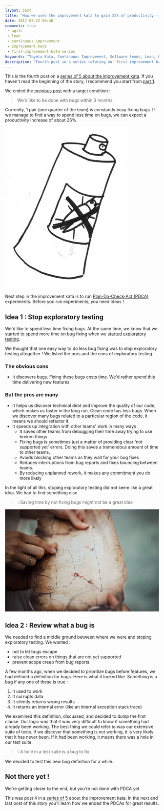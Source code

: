 ```yaml
---
layout: post
title: "How we used the improvement kata to gain 25% of productivity - Part 4"
date: 2017-09-22 06:40
comments: true
 - agile
 - lean
 - continuous improvement
 - improvement kata
 - first-improvement-kata-series
keywords: "Toyota Kata, Continuous Improvement, Software teams, Lean, Lean Software, Agile, Scrum, Measure, Data, Bug Policy, Exploratory Testing"
description: "Fourth post in a series relating our first improvement kata. Covers the beginning of the Plan-Do-Check-Act phase, when we decide to stick to a strict bug policy, but review our definition of what a bug is"
---
```

This is the fourth post on a [series of 5 about the improvement kata](/blog/categories/first-improvement-kata-series/). If you haven't read the beginning of the story, I recommend you start from [part 1](/how-we-used-the-improvement-kata-to-gain-25-percent-of-productivity-part-1/).

We ended the [previous post](/how-we-used-the-improvement-kata-to-gain-25-percent-of-productivity-part-3/) with a target condition :

> We'd like to be done with bugs within 3 months.

Currently, 1 pair (one quarter of the team) is constantly busy fixing bugs. If we manage to find a way to spend less time on bugs, we can expect a productivity increase of about 25%.

![Anti bug insecticide can](../imgs/2017-09-22-how-we-used-the-improvement-kata-to-gain-25-percent-of-productivity-part-4/x-bugs.jpg)

Next step in the improvement kata is to run [Plan-Do-Check-Act (PDCA)](https://en.wikipedia.org/wiki/PDCA) experiments. Before you run experiments, you need ideas !

## Idea 1 : Stop exploratory testing

We'd like to spend less time fixing bugs. At the same time, we know that we started to spend more time on bug fixing when we [started exploratory testing](/how-we-started-exploratory-testing/).

We thought that one easy way to do less bug fixing was to stop exploratory testing altogether ! We listed the pros and the cons of exploratory testing.

### The obvious cons

*   It discovers bugs. Fixing these bugs costs time. We'd rather spend this time delivering new features

### But the pros are many

*   It helps us discover technical debt and improve the quality of our code, which makes us faster in the long run. Clean code has less bugs. When we discover many bugs related to a particular region of the code, it means we should refactor it.
*   It speeds up integration with other teams' work in many ways :
    *   It saves other teams from debugging their time away trying to use broken things
    *   Fixing bugs is sometimes just a matter of providing clear 'not supported yet' errors. Doing this saves a tremendous amount of time to other teams.
    *   Avoids blocking other teams as they wait for your bug fixes
    *   Reduces interruptions from bug reports and fixes bouncing between teams.
    *   By reducing unplanned rework, it makes any commitment you do more likely

In the light of all this, stoping exploratory testing did not seem like a great idea. We had to find something else.

> 💡Saving time by not fixing bugs might not be a great idea

![Exploration map with a red cross](../imgs/2017-09-22-how-we-used-the-improvement-kata-to-gain-25-percent-of-productivity-part-4/exploration.jpg)

## Idea 2 : Review what a bug is

We needed to find a middle ground between where we were and stoping exploratory testing. We wanted :

*   not to let bugs escape
*   raise clean errors on things that are not yet supported
*   prevent scope creep from bug reports

A few months ago, when we decided to prioritize bugs before features, we had defined a definition for bugs. Here is what it looked like. Something is a bug if any one of these is true :

1.  It used to work
2.  It corrupts data
3.  It silently returns wrong results
4.  It returns an internal error (like an internal exception stack trace)

We examined this definition, discussed, and decided to dump the first clause. Our logic was that it was very difficult to know if something had already been working. The best thing we could refer to was our extensive suite of tests. If we discover that something is not working, it is very likely that it has never been. If it had been working, it means there was a hole in our test suite.

> 💡A hole in a test suite is a bug to fix

We decided to test this new bug definition for a while.

## Not there yet !

We're getting closer to the end, but you're not done with PDCA yet.

This was post 4 in a [series of 5](/blog/categories/first-improvement-kata-series/) about the improvement kata. In the next and last post of this story you'll learn how we ended the PDCAs for great results. 